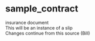 # sample_contract
insurance document  
This will be an instance of a slip  
Changes continue from this source (Bill)
